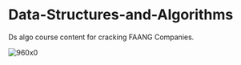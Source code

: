 # Data-Structures-and-Algorithms
Ds algo course content for cracking FAANG Companies.


![960x0](https://user-images.githubusercontent.com/76739126/164987627-dd0f3ff3-7d6f-4a4e-84bf-d300583ad4d6.jpg)
